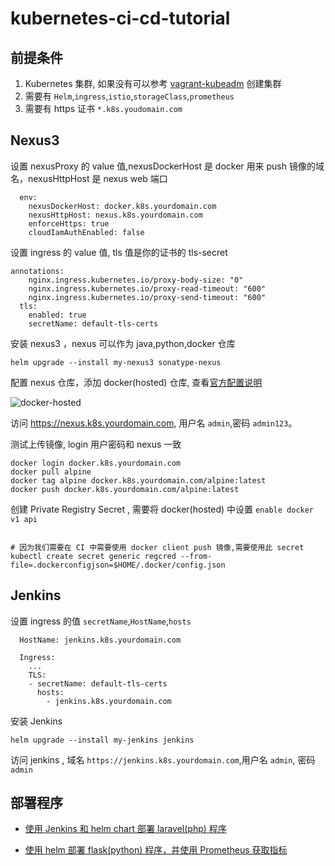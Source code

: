 # kubernetes-ci-cd-tutorial


## 前提条件

1.  Kubernetes 集群, 如果没有可以参考 [vagrant-kubeadm](https://github.com/kuops/vagrant-kubeadm) 创建集群
2. 需要有 `Helm`,`ingress`,`istio`,`storageClass`,`prometheus`
3. 需要有 https 证书 `*.k8s.youdomain.com`


## Nexus3

设置 nexusProxy 的 value 值,nexusDockerHost 是 docker 用来 push 镜像的域名，nexusHttpHost 是 nexus web 端口

```
  env:
    nexusDockerHost: docker.k8s.yourdomain.com
    nexusHttpHost: nexus.k8s.yourdomain.com
    enforceHttps: true
    cloudIamAuthEnabled: false
```

设置 ingress 的 value 值, tls 值是你的证书的 tls-secret

```
annotations:
    nginx.ingress.kubernetes.io/proxy-body-size: "0"
    nginx.ingress.kubernetes.io/proxy-read-timeout: "600"
    nginx.ingress.kubernetes.io/proxy-send-timeout: "600"
  tls:
    enabled: true
    secretName: default-tls-certs
```

安装 nexus3 ，nexus 可以作为 java,python,docker 仓库

```
helm upgrade --install my-nexus3 sonatype-nexus
```

配置 nexus 仓库，添加 docker(hosted) 仓库, 查看[官方配置说明](https://github.com/travelaudience/kubernetes-nexus/blob/master/docs/admin/configuring-nexus.md)

![docker-hosted](https://raw.githubusercontent.com/travelaudience/kubernetes-nexus/master/docs/admin/docker-hosted.png)

访问 https://nexus.k8s.yourdomain.com, 用户名 `admin`,密码 `admin123`。

测试上传镜像, login 用户密码和 nexus 一致

```
docker login docker.k8s.yourdomain.com
docker pull alpine
docker tag alpine docker.k8s.yourdomain.com/alpine:latest
docker push docker.k8s.yourdomain.com/alpine:latest
```

创建 Private Registry Secret , 需要将 docker(hosted) 中设置 `enable docker v1 api`

```

# 因为我们需要在 CI 中需要使用 docker client push 镜像,需要使用此 secret
kubectl create secret generic regcred --from-file=.dockerconfigjson=$HOME/.docker/config.json
```

## Jenkins

设置 ingress 的值 `secretName`,`HostName`,`hosts`

```
  HostName: jenkins.k8s.yourdomain.com

  Ingress:
    ...
    TLS:
    - secretName: default-tls-certs
      hosts:
        - jenkins.k8s.yourdomain.com
```

安装 Jenkins

```
helm upgrade --install my-jenkins jenkins
```

访问 jenkins , 域名 `https://jenkins.k8s.yourdomain.com`,用户名 `admin`, 密码 `admin`


## 部署程序

- [使用 Jenkins 和 helm chart 部署 laravel(php) 程序](PHP.md)

- [使用 helm 部署 flask(python) 程序，并使用 Prometheus 获取指标](Python.md)


